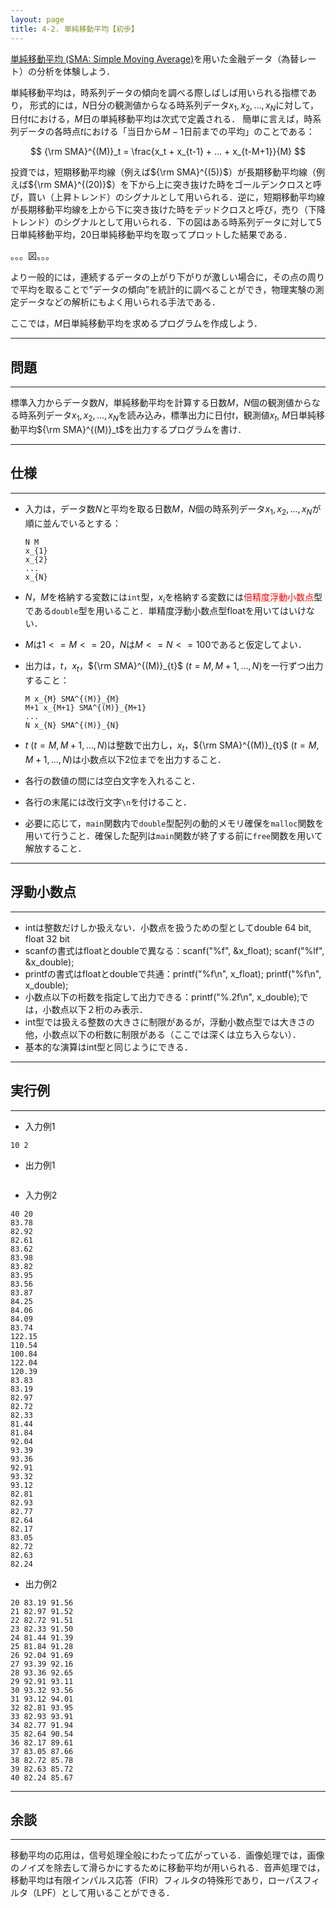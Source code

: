 ```yaml
---
layout: page
title: 4-2. 単純移動平均【初歩】
---
```


[単純移動平均 (SMA: Simple Moving Average)](https://ja.wikipedia.org/wiki/%E7%A7%BB%E5%8B%95%E5%B9%B3%E5%9D%87)を用いた金融データ（為替レート）の分析を体験しよう．

単純移動平均は，時系列データの傾向を調べる際しばしば用いられる指標であり，
形式的には，$N$日分の観測値からなる時系列データ$x_1, x_2, ..., x_N$に対して，日付$t$における，$M$日の単純移動平均は次式で定義される．
簡単に言えば，時系列データの各時点$t$における「当日から$M-1$日前までの平均」のことである：

$$ {\rm SMA}^{(M)}_t = \frac{x_t + x_{t-1} + ... + x_{t-M+1}}{M} $$

投資では，短期移動平均線（例えば${\rm SMA}^{(5)}$）が長期移動平均線（例えば${\rm SMA}^{(20)}$）を下から上に突き抜けた時をゴールデンクロスと呼び，買い（上昇トレンド）のシグナルとして用いられる．逆に，短期移動平均線が長期移動平均線を上から下に突き抜けた時をデッドクロスと呼び，売り（下降トレンド）のシグナルとして用いられる．下の図はある時系列データに対して5日単純移動平均，20日単純移動平均を取ってプロットした結果である．

。。。図。。。

より一般的には，連続するデータの上がり下がりが激しい場合に，その点の周りで平均を取ることで”データの傾向”を統計的に調べることができ，物理実験の測定データなどの解析にもよく用いられる手法である．

ここでは，$M$日単純移動平均を求めるプログラムを作成しよう．

---
## 問題
---

標準入力からデータ数$N$，単純移動平均を計算する日数$M$，$N$個の観測値からなる時系列データ$x_1, x_2, ..., x_{N}$を読み込み，標準出力に日付$t$，観測値$x_t$, $M$日単純移動平均${\rm SMA}^{(M)}_t$を出力するプログラムを書け．

---
## 仕様
---

- 入力は，データ数$N$と平均を取る日数$M$，$N$個の時系列データ$x_1, x_2, ..., x_{N}$が順に並んでいるとする：

  ```
  N M
  x_{1}
  x_{2}
  ...
  x_{N}
  ```

- $N$，$M$を格納する変数には`int`型，$x_{i}$を格納する変数には<font color=red>倍精度浮動小数点</font>型である`double`型を用いること．単精度浮動小数点型floatを用いてはいけない．
- $M$は$1<=M<=20$，$N$は$M<=N<=100$であると仮定してよい．
- 出力は，$t$，$x_t$，${\rm SMA}^{(M)}_{t}$ ($t=M, M+1, ..., N$)を一行ずつ出力すること：
  
  ```
  M x_{M} SMA^{(M)}_{M}
  M+1 x_{M+1} SMA^{(M)}_{M+1}
  ...
  N x_{N} SMA^{(M)}_{N}
  ```

- $t$ ($t=M, M+1, ..., N$)は整数で出力し，$x_t$，${\rm SMA}^{(M)}_{t}$ ($t=M, M+1, ..., N$)は小数点以下2位までを出力すること．
- 各行の数値の間には空白文字を入れること．
- 各行の末尾には改行文字`\n`を付けること．
- 必要に応じて，`main`関数内で`double`型配列の動的メモリ確保を`malloc`関数を用いて行うこと．確保した配列は`main`関数が終了する前に`free`関数を用いて解放すること．

---
## 浮動小数点
---

- intは整数だけしか扱えない．小数点を扱うための型としてdouble 64 bit, float 32 bit
- scanfの書式はfloatとdoubleで異なる：scanf("%f", &x_float); scanf("%lf", &x_double);
- printfの書式はfloatとdoubleで共通：printf("%f\n", x_float); printf("%f\n", x_double);
- 小数点以下の桁数を指定して出力できる：printf("%.2f\n", x_double);では，小数点以下２桁のみ表示．
- int型では扱える整数の大きさに制限があるが，浮動小数点型では大きさの他，小数点以下の桁数に制限がある（ここでは深くは立ち入らない）．
- 基本的な演算はint型と同じようにできる．

---
## 実行例
---
  - 入力例1

  ```
  10 2
  
  ```
  - 出力例1
  
  ```
  ```
  - 入力例2

  ```
  40 20
  83.78
  82.92
  82.61
  83.62
  83.98
  83.82
  83.95
  83.56
  83.87
  84.25
  84.06
  84.09
  83.74
  122.15
  110.54
  100.84
  122.04
  120.39
  83.83
  83.19
  82.97
  82.72
  82.33
  81.44
  81.84
  92.04
  93.39
  93.36
  92.91
  93.32
  93.12
  82.81
  82.93
  82.77
  82.64
  82.17
  83.05
  82.72
  82.63
  82.24
  ```
  - 出力例2
  
  ```
  20 83.19 91.56
  21 82.97 91.52
  22 82.72 91.51
  23 82.33 91.50
  24 81.44 91.39
  25 81.84 91.28
  26 92.04 91.69
  27 93.39 92.16
  28 93.36 92.65
  29 92.91 93.11
  30 93.32 93.56
  31 93.12 94.01
  32 82.81 93.95
  33 82.93 93.91
  34 82.77 91.94
  35 82.64 90.54
  36 82.17 89.61
  37 83.05 87.66
  38 82.72 85.78
  39 82.63 85.72
  40 82.24 85.67
  ```

---
## 余談
---
移動平均の応用は，信号処理全般にわたって広がっている．画像処理では，画像のノイズを除去して滑らかにするために移動平均が用いられる．音声処理では，移動平均は有限インパルス応答（FIR）フィルタの特殊形であり，ローパスフィルタ（LPF）として用いることができる．
